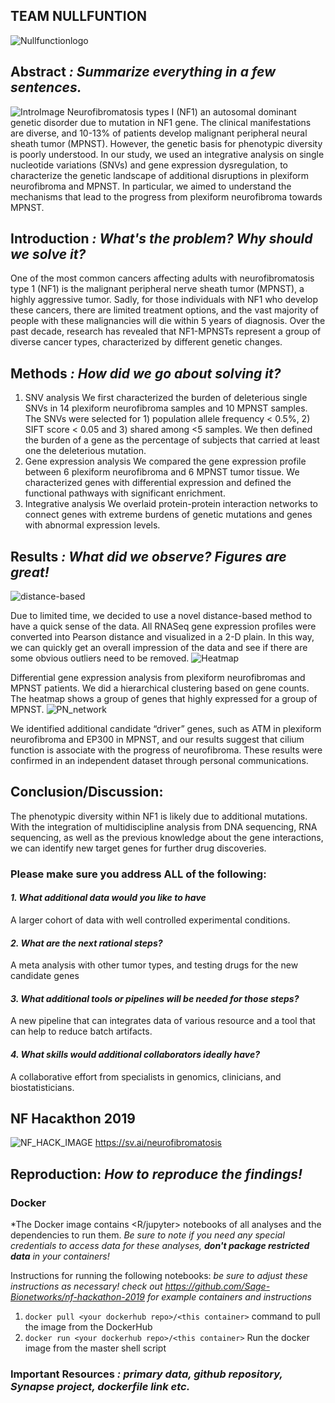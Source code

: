 ## TEAM NULLFUNTION 
![Nullfunctionlogo](https://github.com/moonchangin/nullfuction/blob/master/Image%20from%20iOS.jpg)

## Abstract *: Summarize everything in a few sentences.*
![IntroImage](https://github.com/moonchangin/nullfuction/blob/master/introduction.PNG)
Neurofibromatosis types I (NF1) an autosomal dominant genetic disorder due to mutation in NF1 gene. The clinical manifestations are diverse, and 10-13% of patients develop malignant peripheral neural sheath tumor (MPNST). However, the genetic basis for phenotypic diversity is poorly understood. In our study, we used an integrative analysis on single nucleotide variations (SNVs) and gene expression dysregulation, to characterize the genetic landscape of additional disruptions in plexiform neurofibroma and MPNST. In particular, we aimed to understand the mechanisms that lead to the progress from plexiform neurofibroma towards MPNST.
## Introduction *: What's the problem? Why should we solve it?*
One of the most common cancers affecting adults with neurofibromatosis type 1 (NF1) is the malignant peripheral nerve sheath tumor (MPNST), a highly aggressive tumor. Sadly, for those individuals with NF1 who develop these cancers, there are limited treatment options, and the vast majority of people with these malignancies will die within 5 years of diagnosis. Over the past decade, research has revealed that NF1-MPNSTs represent a group of diverse cancer types, characterized by different genetic changes. 
## Methods *: How did we go about solving it?*
1)    SNV analysis
We first characterized the burden of deleterious single SNVs in 14 plexiform neurofibroma samples and 10 MPNST samples. The SNVs were selected for 1) population allele frequency < 0.5%, 2) SIFT score < 0.05 and 3) shared among <5 samples. We then defined the burden of a gene as the percentage of subjects that carried at least one the deleterious mutation.
2)    Gene expression analysis
We compared the gene expression profile between 6 plexiform neurofibroma and 6 MPNST tumor tissue. We characterized genes with differential expression and defined the functional pathways with significant enrichment.
3)    Integrative analysis
We overlaid protein-protein interaction networks to connect genes with extreme burdens of genetic mutations and genes with abnormal expression levels.
## Results *: What did we observe? Figures are great!*
![distance-based](https://github.com/moonchangin/nullfuction/blob/master/alex-fig.png)

Due to limited time, we decided to use a novel distance-based method to have a quick sense of the data. All RNASeq gene expression profiles were converted into Pearson distance and visualized in a 2-D plain. In this way, we can quickly get an overall impression of the data and see if there are some obvious outliers need to be removed.
![Heatmap](https://github.com/moonchangin/nullfuction/blob/master/Heat%20map%20(1).png)

Differential gene expression analysis from plexiform neurofibromas and MPNST patients. We did a hierarchical clustering based on gene counts. The heatmap shows a group of genes that highly expressed for a group of MPNST.
![PN_network](https://github.com/moonchangin/nullfuction/blob/master/PN_network.png)

We identified additional candidate “driver” genes, such as ATM in plexiform neurofibroma and EP300 in MPNST, and our results suggest that cilium function is associate with the progress of neurofibroma. These results were confirmed in an independent dataset through personal communications.

## Conclusion/Discussion: 
The phenotypic diversity within NF1 is likely due to additional mutations. With the integration of multidiscipline analysis from DNA sequencing, RNA sequencing, as well as the previous knowledge about the gene interactions, we can identify new target genes for further drug discoveries.
### Please make sure you address ALL of the following:

#### *1. What additional data would you like to have*
A larger cohort of data with well controlled experimental conditions.

#### *2. What are the next rational steps?* 
A meta analysis with other tumor types, and testing drugs for the new candidate genes

#### *3. What additional tools or pipelines will be needed for those steps?*
A new pipeline that can integrates data of various resource and a tool that can help to reduce batch artifacts.

#### *4. What skills would additional collaborators ideally have?*
A collaborative effort from specialists in genomics, clinicians, and biostatisticians.

## NF Hacakthon 2019
![NF_HACK_IMAGE](https://github.com/moonchangin/nullfuction/blob/master/EEX0kSrXkAER0rX.jpg)
https://sv.ai/neurofibromatosis

## Reproduction: *How to reproduce the findings!*

### Docker

*The Docker image contains <R/jupyter> notebooks of all analyses and the dependencies to run them. *Be sure to note if you need any special credentials to access data for these analyses, **don't package restricted data** in your containers!*

Instructions for running the following notebooks: *be sure to adjust these instructions as necessary! check out https://github.com/Sage-Bionetworks/nf-hackathon-2019 for example containers and instructions*

1. `docker pull <your dockerhub repo>/<this container>` command to pull the image from the DockerHub
2. `docker run <your dockerhub repo>/<this container>` Run the docker image from the master shell script

### Important Resources *: primary data, github repository, Synapse project, dockerfile link etc.*


